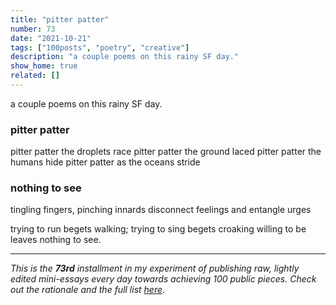 ```yaml
---
title: "pitter patter"
number: 73
date: "2021-10-21"
tags: ["100posts", "poetry", "creative"]
description: "a couple poems on this rainy SF day."
show_home: true
related: []
---
```

a couple poems on this rainy SF day.
### pitter patter
pitter patter
the droplets race
pitter patter
the ground laced
pitter patter
the humans hide
pitter patter
as the oceans stride

### nothing to see
tingling fingers,
pinching innards
disconnect feelings
and entangle urges

trying to run
begets walking;
trying to sing
begets croaking
willing to be
leaves nothing to see.


---
*This is the **73rd** installment in my experiment of publishing raw, lightly edited mini-essays every day towards achieving 100 public pieces. Check out the rationale and the full list [here](/experiments/100posts/)*.

